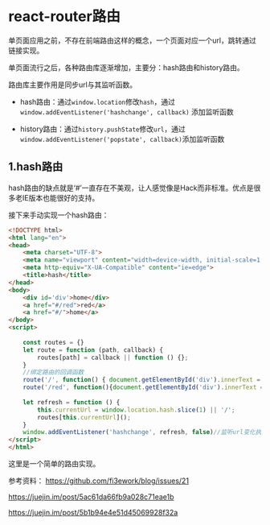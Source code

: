 # react-router路由

单页面应用之前，不存在前端路由这样的概念，一个页面对应一个url，跳转通过链接实现。

单页面流行之后，各种路由库逐渐增加，主要分：hash路由和history路由。

路由库主要作用是同步url与其监听函数。

- hash路由：通过`window.location`修改`hash`，通过`window.addEventListener('hashchange', callback)` 添加监听函数

- history路由：通过`history.pushState`修改`url`，通过`window.addEventListener('popstate', callback)`添加监听函数

## 1.hash路由

hash路由的缺点就是‘#’一直存在不美观，让人感觉像是Hack而非标准。优点是很多老IE版本也能很好的支持。

接下来手动实现一个hash路由：

```html
<!DOCTYPE html>
<html lang="en">
<head>
    <meta charset="UTF-8">
    <meta name="viewport" content="width=device-width, initial-scale=1.0">
    <meta http-equiv="X-UA-Compatible" content="ie=edge">
    <title>hash</title>
</head>
<body>
    <div id='div'>home</div>
    <a href="#/red">red</a>
    <a href="#/">home</a>
</body>
<script>
    
    const routes = {}
    let route = function (path, callback) {
        routes[path] = callback || function () {};
    }
    //绑定路由的回调函数
    route('/', function() { document.getElementById('div').innerText = 'home' })
    route('/red', function(){document.getElementById('div').innerText = 'red'})
    
    let refresh = function () {
        this.currentUrl = window.location.hash.slice(1) || '/';
        routes[this.currentUrl]();
    }
    window.addEventListener('hashchange', refresh, false)//监听url变化执行回调函数
</script>
</html>
```
这里是一个简单的路由实现。






参考资料：
https://github.com/fi3ework/blog/issues/21

https://juejin.im/post/5ac61da66fb9a028c71eae1b

https://juejin.im/post/5b1b94e4e51d45069928f32a
